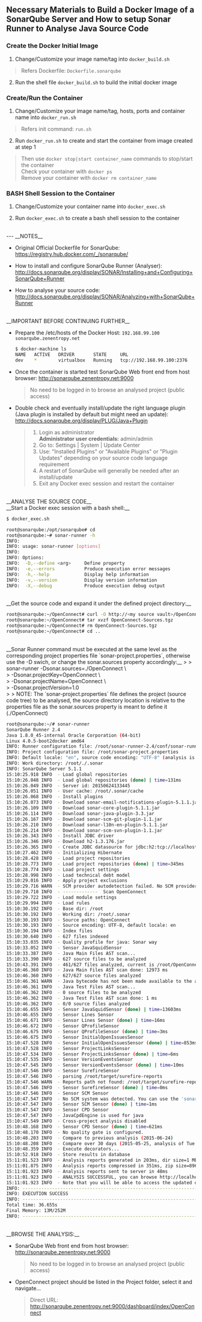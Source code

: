 ## Necessary Materials to Build a Docker Image of a SonarQube Server and How to setup Sonar Runner to Analyse Java Source Code

### Create the Docker Initial Image

1. Change/Customize your image name/tag into `docker_build.sh`
> Refers Dockerfile: `Dockerfile.sonarqube`

2. Run the shell file `docker_build.sh` to build the initial docker image

### Create/Run the Container

1. Change/Customize your image name/tag, hosts, ports and container name into `docker_run.sh`
> Refers init command: `run.sh`

2. Run `docker_run.sh` to create and start the container from image created at step 1
> Then use `docker stop|start container_name` commands to stop/start the container <br>
> Check your container with `docker ps` <br>
> Remove your container with `docker rm container_name`

### BASH Shell Session to the Container

1. Change/Customize your container name into `docker_exec.sh`

2. Run `docker_exec.sh` to create a bash shell session to the container

<br>
---
__NOTES__

- Original Official Dockerfile for SonarQube: https://registry.hub.docker.com/_/sonarqube/

- How to install and configure SonarQube Runner (Analyser): http://docs.sonarqube.org/display/SONAR/Installing+and+Configuring+SonarQube+Runner

- How to analyse your source code: http://docs.sonarqube.org/display/SONAR/Analyzing+with+SonarQube+Runner

<br>
__IMPORTANT BEFORE CONTINUING FURTHER__

- Prepare the /etc/hosts of the Docker Host: `192.168.99.100  sonarqube.zenentropy.net`

	```bash
	$ docker-machine ls
	NAME   ACTIVE   DRIVER       STATE     URL                         SWARM
	dev    *        virtualbox   Running   tcp://192.168.99.100:2376
	```

- Once the container is started test SonarQube Web front end from host browser: http://sonarqube.zenentropy.net:9000
	> No need to be logged in to browse an analysed project (public access)

- Double check and eventually install/update the right language plugin (Java plugin is installed by default but might need an update): http://docs.sonarqube.org/display/PLUG/Java+Plugin
	> 1. Login as administrator <br>
	> __Administrator user credentials:__ admin/admin <br>
	> 2. Go to: Settings | System | Update Center <br>
	> 3. Use: "Installed Plugins" or "Available Plugins" or "Plugin Updates" depending on your source code language requirement <br>
	> 4. A restart of SonarQube will generally be needed after an install/update
	> 5. Exit any Docker exec session and restart the container

<br>
__ANALYSE THE SOURCE CODE__

<br>
__Start a Docker exec session with a bash shell:__

```bash
$ docker_exec.sh

root@sonarqube:/opt/sonarqube# cd
root@sonarqube:~# sonar-runner -h
INFO:
INFO: usage: sonar-runner [options]
INFO:
INFO: Options:
INFO:  -D,--define <arg>     Define property
INFO:  -e,--errors           Produce execution error messages
INFO:  -h,--help             Display help information
INFO:  -v,--version          Display version information
INFO:  -X,--debug            Produce execution debug output
```

<br>
__Get the source code and expand it under the defined project directory:__

```bash
root@sonarqube:~/OpenConnect# curl -O http://<my source vault>/OpenConnect-Sources.tgz
root@sonarqube:~/OpenConnect# tar xvzf OpenConnect-Sources.tgz
root@sonarqube:~/OpenConnect# rm OpenConnect-Sources.tgz
root@sonarqube:~/OpenConnect# cd ..
```

<br>
__Sonar Runner command must be executed at the same level as the corresponding project properties file `sonar-project.properties`, otherwise use the -D swich, or change the sonar.sources property accordingly:__
>
> sonar-runner -Dsonar.sources=./OpenConnect \ <br>
>             -Dsonar.projectKey=OpenConnect \ <br>
>             -Dsonar.projectName=OpenConnect \ <br>
>             -Dsonar.projectVersion=1.0 <br>
>
> NOTE: The `sonar-project.properties` file defines the project (source code tree) to be analysed, the source directory location is relative to the properties file as the sonar.sources property is meant to define it (./OpenConnect)

```bash
root@sonarqube:~/# sonar-runner
SonarQube Runner 2.4
Java 1.8.0_45-internal Oracle Corporation (64-bit)
Linux 4.0.5-boot2docker amd64
INFO: Runner configuration file: /root/sonar-runner-2.4/conf/sonar-runner.properties
INFO: Project configuration file: /root/sonar-project.properties
INFO: Default locale: "en", source code encoding: "UTF-8" (analysis is platform dependent)
INFO: Work directory: /root/./.sonar
INFO: SonarQube Server 5.1.1
15:10:25.918 INFO  - Load global repositories
15:10:26.048 INFO  - Load global repositories (done) | time=131ms
15:10:26.049 INFO  - Server id: 20150624133445
15:10:26.051 INFO  - User cache: /root/.sonar/cache
15:10:26.068 INFO  - Install plugins
15:10:26.073 INFO  - Download sonar-email-notifications-plugin-5.1.1.jar
15:10:26.109 INFO  - Download sonar-core-plugin-5.1.1.jar
15:10:26.114 INFO  - Download sonar-java-plugin-3.3.jar
15:10:26.167 INFO  - Download sonar-scm-git-plugin-1.1.jar
15:10:26.210 INFO  - Download sonar-l10n-en-plugin-5.1.1.jar
15:10:26.214 INFO  - Download sonar-scm-svn-plugin-1.1.jar
15:10:26.343 INFO  - Install JDBC driver
15:10:26.346 INFO  - Download h2-1.3.176.jar
15:10:26.365 INFO  - Create JDBC datasource for jdbc:h2:tcp://localhost:9092/sonar
15:10:27.462 INFO  - Initializing Hibernate
15:10:28.428 INFO  - Load project repositories
15:10:28.773 INFO  - Load project repositories (done) | time=345ms
15:10:28.774 INFO  - Load project settings
15:10:28.998 INFO  - Load technical debt model
15:10:29.016 INFO  - Apply project exclusions
15:10:29.716 WARN  - SCM provider autodetection failed. No SCM provider claims to support this project. Please use sonar.scm.provider to define SCM of your project.
15:10:29.718 INFO  - -------------  Scan OpenConnect
15:10:29.722 INFO  - Load module settings
15:10:29.994 INFO  - Load rules
15:10:30.192 INFO  - Base dir: /root
15:10:30.192 INFO  - Working dir: /root/.sonar
15:10:30.193 INFO  - Source paths: OpenConnect
15:10:30.193 INFO  - Source encoding: UTF-8, default locale: en
15:10:30.194 INFO  - Index files
15:10:30.640 INFO  - 627 files indexed
15:10:33.035 INFO  - Quality profile for java: Sonar way
15:10:33.052 INFO  - Sensor JavaSquidSensor
15:10:33.387 INFO  - Java Main Files AST scan...
15:10:33.390 INFO  - 627 source files to be analyzed
15:10:43.391 INFO  - 461/627 files analyzed, current is /root/OpenConnect/2.0.2-SNAPSHOT/oc-server-session-agent-services/src/main/java/com/indigo/oc/session/agent/service/DeviceAliasHelper.java
15:10:46.360 INFO  - Java Main Files AST scan done: 12973 ms
15:10:46.360 INFO  - 627/627 source files analyzed
15:10:46.361 WARN  - Java bytecode has not been made available to the analyzer. The org.sonar.java.bytecode.visitor.DependenciesVisitor@1539e85, org.sonar.java.checks.UnusedPrivateMethodCheck@239ee8b6, org.sonar.java.checks.RedundantThrowsDeclarationCheck@29cf4f43 are disabled.
15:10:46.361 INFO  - Java Test Files AST scan...
15:10:46.362 INFO  - 0 source files to be analyzed
15:10:46.362 INFO  - Java Test Files AST scan done: 1 ms
15:10:46.362 INFO  - 0/0 source files analyzed
15:10:46.655 INFO  - Sensor JavaSquidSensor (done) | time=13603ms
15:10:46.655 INFO  - Sensor Lines Sensor
15:10:46.671 INFO  - Sensor Lines Sensor (done) | time=16ms
15:10:46.672 INFO  - Sensor QProfileSensor
15:10:46.675 INFO  - Sensor QProfileSensor (done) | time=3ms
15:10:46.675 INFO  - Sensor InitialOpenIssuesSensor
15:10:47.528 INFO  - Sensor InitialOpenIssuesSensor (done) | time=853ms
15:10:47.528 INFO  - Sensor ProjectLinksSensor
15:10:47.534 INFO  - Sensor ProjectLinksSensor (done) | time=6ms
15:10:47.535 INFO  - Sensor VersionEventsSensor
15:10:47.545 INFO  - Sensor VersionEventsSensor (done) | time=10ms
15:10:47.546 INFO  - Sensor SurefireSensor
15:10:47.546 INFO  - parsing /root/target/surefire-reports
15:10:47.546 WARN  - Reports path not found: /root/target/surefire-reports
15:10:47.546 INFO  - Sensor SurefireSensor (done) | time=0ms
15:10:47.546 INFO  - Sensor SCM Sensor
15:10:47.547 INFO  - No SCM system was detected. You can use the 'sonar.scm.provider' property to explicitly specify it.
15:10:47.547 INFO  - Sensor SCM Sensor (done) | time=1ms
15:10:47.547 INFO  - Sensor CPD Sensor
15:10:47.547 INFO  - JavaCpdEngine is used for java
15:10:47.549 INFO  - Cross-project analysis disabled
15:10:48.168 INFO  - Sensor CPD Sensor (done) | time=621ms
15:10:48.170 INFO  - No quality gate is configured.
15:10:48.203 INFO  - Compare to previous analysis (2015-06-24)
15:10:48.208 INFO  - Compare over 30 days (2015-05-25, analysis of Tue Jun 23 21:57:46 UTC 2015)
15:10:48.359 INFO  - Execute decorators...
15:10:52.918 INFO  - Store results in database
15:11:01.523 INFO  - Analysis reports generated in 203ms, dir size=1 MB
15:11:01.875 INFO  - Analysis reports compressed in 351ms, zip size=896 KB
15:11:01.923 INFO  - Analysis reports sent to server in 48ms
15:11:01.923 INFO  - ANALYSIS SUCCESSFUL, you can browse http://localhost:9000/dashboard/index/OpenConnect
15:11:01.923 INFO  - Note that you will be able to access the updated dashboard once the server has processed the submitted analysis report.
INFO: ------------------------------------------------------------------------
INFO: EXECUTION SUCCESS
INFO: ------------------------------------------------------------------------
Total time: 36.655s
Final Memory: 13M/252M
INFO: ------------------------------------------------------------------------
```

<br>
__BROWSE THE ANALYSIS:__

- SonarQube Web front end from host browser: http://sonarqube.zenentropy.net:9000

	> No need to be logged in to browse an analysed project (public access)

- OpenConnect project should be listed in the Project folder, select it and navigate...

	> Direct URL: http://sonarqube.zenentropy.net:9000/dashboard/index/OpenConnect
